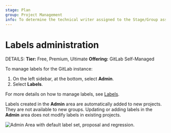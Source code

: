 ```yaml
---
stage: Plan
group: Project Management
info: To determine the technical writer assigned to the Stage/Group associated with this page, see https://handbook.gitlab.com/handbook/product/ux/technical-writing/#assignments
---
```


# Labels administration

DETAILS:
**Tier:** Free, Premium, Ultimate
**Offering:** GitLab Self-Managed

To manage labels for the GitLab instance:

1. On the left sidebar, at the bottom, select **Admin**.
1. Select **Labels**.

For more details on how to manage labels, see [Labels](../user/project/labels.md).

Labels created in the **Admin** area are automatically added to new projects.
They are not available to new groups.
Updating or adding labels in the **Admin** area does not modify labels in existing projects.

![Admin Area with default label set, proposal and regression.](img/admin_labels_v17_0.png)

<!-- ## Troubleshooting

Include any troubleshooting steps that you can foresee. If you know beforehand what issues
one might have when setting this up, or when something is changed, or on upgrading, it's
important to describe those, too. Think of things that may go wrong and include them here.
This is important to minimize requests for support, and to avoid doc comments with
questions that you know someone might ask.

Each scenario can be a third-level heading, for example `### Getting error message X`.
If you have none to add when creating a doc, leave this section in place
but commented out to help encourage others to add to it in the future. -->
